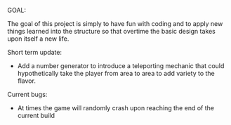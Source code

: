 GOAL: 

The goal of this project is simply to have fun with coding and to apply new things learned into the structure so that overtime the basic design takes upon itself a new life. 

Short term update: 

  * Add a number generator to introduce a teleporting mechanic that could hypothetically take the player from area to area to add variety to the flavor. 

Current bugs: 

  * At times the game will randomly crash upon reaching the end of the current build
